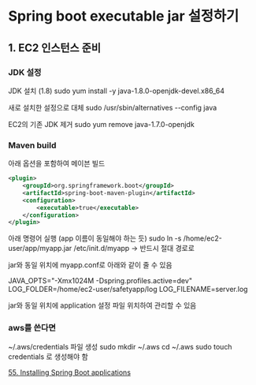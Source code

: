 # Spring boot executable jar 설정하기

## 1. EC2 인스턴스 준비
### JDK 설정

JDK 설치 (1.8)
sudo yum install -y java-1.8.0-openjdk-devel.x86_64

새로 설치한 설정으로 대체
sudo /usr/sbin/alternatives --config java

EC2의 기존 JDK 제거
sudo yum remove java-1.7.0-openjdk 

### Maven build

아래 옵션을 포함하여 메이븐 빌드

```xml
<plugin>
	<groupId>org.springframework.boot</groupId>
	<artifactId>spring-boot-maven-plugin</artifactId>
	<configuration>
		<executable>true</executable>
	</configuration>
</plugin>
```

아래 명령어 실행 (app 이름이 동일해야 하는 듯)
sudo ln -s /home/ec2-user/app/myapp.jar /etc/init.d/myapp
-> 반드시 절대 경로로

jar와 동일 위치에 myapp.conf로 아래와 같이 줄 수 있음

JAVA_OPTS="-Xmx1024M -Dspring.profiles.active=dev"
LOG_FOLDER=/home/ec2-user/safetyapp/log
LOG_FILENAME=server.log

jar와 동일 위치에 application 설정 파일 위치하여 관리할 수 있음


### aws를 쓴다면
~/.aws/credentials 파일 생성
sudo mkdir ~/.aws
cd ~/.aws
sudo touch credentials 로 생성해야 함

<a href="https://docs.spring.io/spring-boot/docs/1.3.1.RELEASE/reference/html/deployment-install.html">55. Installing Spring Boot applications</a>
